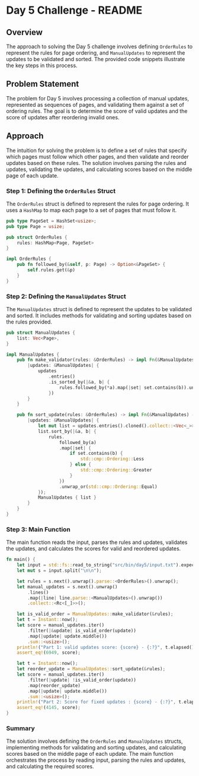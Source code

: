 # Day 5 Challenge - README

## Overview

The approach to solving the Day 5 challenge involves defining `OrderRules` to represent the rules for page ordering, and `ManualUpdates` to represent the updates to be validated and sorted. The provided code snippets illustrate the key steps in this process.

## Problem Statement

The problem for Day 5 involves processing a collection of manual updates, represented as sequences of pages, and validating them against a set of ordering rules. The goal is to determine the score of valid updates and the score of updates after reordering invalid ones.

## Approach

The intuition for solving the problem is to define a set of rules that specify which pages must follow which other pages, and then validate and reorder updates based on these rules. The solution involves parsing the rules and updates, validating the updates, and calculating scores based on the middle page of each update.

### Step 1: Defining the `OrderRules` Struct

The `OrderRules` struct is defined to represent the rules for page ordering. It uses a `HashMap` to map each page to a set of pages that must follow it.

```rust
pub type PageSet = HashSet<usize>;
pub type Page = usize;

pub struct OrderRules {
    rules: HashMap<Page, PageSet>
}

impl OrderRules {
    pub fn followed_by(&self, p: Page) -> Option<&PageSet> {
        self.rules.get(&p)
    }
}
```

### Step 2: Defining the `ManualUpdates` Struct

The `ManualUpdates` struct is defined to represent the updates to be validated and sorted. It includes methods for validating and sorting updates based on the rules provided.

```rust
pub struct ManualUpdates {
    list: Vec<Page>,
}

impl ManualUpdates {
    pub fn make_validator(rules: &OrderRules) -> impl Fn(&ManualUpdates) -> bool {
        |updates: &ManualUpdates| {
            updates
                .entries()
                .is_sorted_by(|&a, b| {
                    rules.followed_by(*a).map(|set| set.contains(b)).unwrap_or(false)
                })
        }
    }

    pub fn sort_update(rules: &OrderRules) -> impl Fn(&ManualUpdates) -> ManualUpdates {
        |updates: &ManualUpdates| {
            let mut list = updates.entries().cloned().collect::<Vec<_>>();
            list.sort_by(|&a, b| {
                rules.
                    followed_by(a)
                    .map(|set| {
                        if set.contains(b) {
                            std::cmp::Ordering::Less
                        } else {
                            std::cmp::Ordering::Greater
                        }
                    })
                    .unwrap_or(std::cmp::Ordering::Equal)
            });
            ManualUpdates { list }
        }
    }
}
```

### Step 3: Main Function

The main function reads the input, parses the rules and updates, validates the updates, and calculates the scores for valid and reordered updates.

```rust
fn main() {
    let input = std::fs::read_to_string("src/bin/day5/input.txt").expect("msg");
    let mut s = input.split("\n\n");

    let rules = s.next().unwrap().parse::<OrderRules>().unwrap();
    let manual_updates = s.next().unwrap()
        .lines()
        .map(|line| line.parse::<ManualUpdates>().unwrap())
        .collect::<Rc<[_]>>();

    let is_valid_order = ManualUpdates::make_validator(&rules);
    let t = Instant::now();
    let score = manual_updates.iter()
        .filter(|&update| is_valid_order(update))
        .map(|update| update.middle())
        .sum::<usize>();
    println!("Part 1: valid updates score: {score} - {:?}", t.elapsed());
    assert_eq!(6949, score);

    let t = Instant::now();
    let reorder_update = ManualUpdates::sort_update(&rules);
    let score = manual_updates.iter()
        .filter(|update| !is_valid_order(update))
        .map(reorder_update)
        .map(|update| update.middle())
        .sum::<usize>();
    println!("Part 2: Score for fixed updates : {score} - {:?}", t.elapsed());
    assert_eq!(4145, score);
}
```

### Summary

The solution involves defining the `OrderRules` and `ManualUpdates` structs, implementing methods for validating and sorting updates, and calculating scores based on the middle page of each update. The main function orchestrates the process by reading input, parsing the rules and updates, and calculating the required scores.

